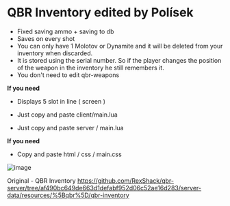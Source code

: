 # QBR Inventory edited by Polísek

- Fixed saving ammo + saving to db
- Saves on every shot
- You can only have 1 Molotov or Dynamite and it will be deleted from your inventory when discarded.
- It is stored using the serial number. So if the player changes the position of the weapon in the inventory he still remembers it.
- You don't need to edit qbr-weapons

**If you need**
- Displays 5 slot in line ( screen ) 

- Just copy and paste client/main.lua   
- Just copy and paste server / main.lua

**If you need**
- Copy and paste html / css  /  main.css

![image](https://user-images.githubusercontent.com/107623238/183285472-a53698ea-93f1-4ebb-8f72-e97685491a79.png)



Original - QBR Inventory https://github.com/RexShack/qbr-server/tree/af490bc649de663d1defabf952d06c52ae16d283/server-data/resources/%5Bqbr%5D/qbr-inventory
